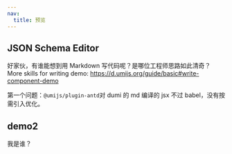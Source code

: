 ```yaml
---
nav:
  title: 预览
---
```


## JSON Schema Editor

<code src="./App.tsx"></code>

好家伙，有谁能想到用 Markdown 写代码呢？是哪位工程师思路如此清奇？  
More skills for writing demo: https://d.umijs.org/guide/basic#write-component-demo

第一个问题：`@umijs/plugin-antd`对 dumi 的 md 编译的 jsx 不过 babel，没有按需引入优化。

## demo2

我是谁？
